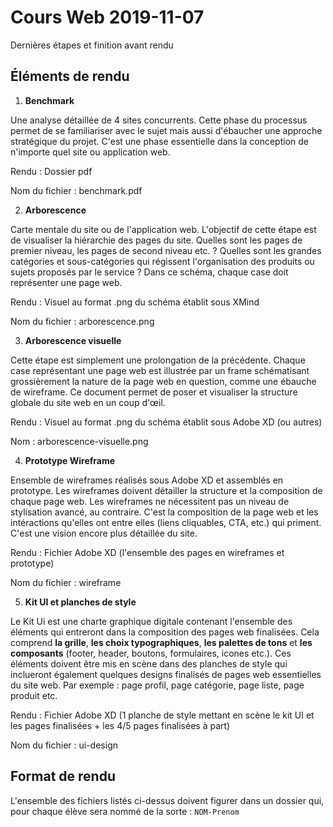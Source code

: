 # Cours Web 2019-11-07

Dernières étapes et finition avant rendu

## Éléments de rendu

1. **Benchmark**

  Une analyse détaillée de 4 sites concurrents. Cette phase du processus permet de se familiariser avec le sujet mais aussi d'ébaucher
  une approche stratégique du projet. C'est une phase essentielle dans la conception de n'importe quel  site ou application web.

  Rendu : Dossier pdf
  
  Nom du fichier : benchmark.pdf

2. **Arborescence**

  Carte mentale du site ou de l'application web. L'objectif de cette étape est de visualiser la hiérarchie des pages du site.
  Quelles sont les pages de premier niveau, les pages de second niveau etc. ? Quelles sont les grandes catégories et sous-catégories qui
  régissent l'organisation des produits ou sujets proposés par le service ? Dans ce schéma, chaque case doit représenter une page web.

  Rendu : Visuel au format .png du schéma établit sous XMind
  
  Nom du fichier : arborescence.png

3. **Arborescence visuelle**

  Cette étape est simplement une prolongation de la précédente. Chaque case représentant une page web est illustrée par un frame schématisant 
  grossièrement la nature de la page web en question, comme une ébauche de wireframe. Ce document permet de poser et visualiser 
  la structure globale du site web en un coup d'œil.

  Rendu : Visuel au format .png du schéma établit sous Adobe XD (ou autres)
  
  Nom : arborescence-visuelle.png

4. **Prototype Wireframe**

  Ensemble de wireframes réalisés sous Adobe XD et assemblés en prototype. Les wireframes doivent détailler la structure et la composition
  de chaque page web. Les wireframes ne nécessitent pas un niveau de stylisation avancé, au contraire. C'est la composition de la page web
  et les intéractions qu'elles ont entre elles (liens cliquables, CTA, etc.) qui priment. C'est une vision encore plus détaillée du site.

  Rendu : Fichier Adobe XD (l'ensemble des pages en wireframes et prototype)
  
  Nom du fichier : wireframe

5. **Kit UI et planches de style**

  Le Kit Ui est une charte graphique digitale contenant l'ensemble des éléments qui entreront dans la composition des pages web finalisées.
  Cela comprend **la grille**, **les choix typographiques**, **les palettes de tons** et **les composants** (footer, header, boutons, 
  formulaires, icones etc.). Ces éléments doivent être mis en scène dans des planches de style qui inclueront également quelques designs finalisés de pages web essentielles du site web. Par exemple : page profil, page catégorie, page liste, page produit etc.

  Rendu : Fichier Adobe XD (1 planche de style mettant en scène le kit UI et les pages finalisées + les 4/5 pages finalisées à part)
  
  Nom du fichier : ui-design
  
## Format de rendu

  L'ensemble des fichiers listés ci-dessus doivent figurer dans un dossier qui, pour chaque élève sera nommé de la sorte : `NOM-Prenom` 




